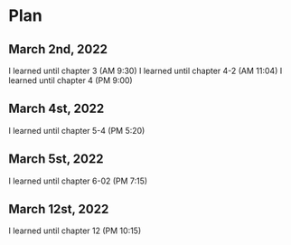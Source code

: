 # Plan
## March 2nd, 2022
I learned until chapter 3 (AM 9:30)
I learned until chapter 4-2 (AM 11:04)
I learned until chapter 4 (PM 9:00)

## March 4st, 2022
I learned until chapter 5-4 (PM 5:20)

## March 5st, 2022
I learned until chapter 6-02 (PM 7:15)

## March 12st, 2022
I learned until chapter 12 (PM 10:15)